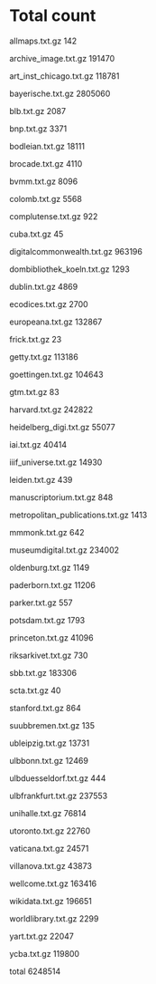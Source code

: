 # Total count

allmaps.txt.gz
142


archive_image.txt.gz
191470


art_inst_chicago.txt.gz
118781


bayerische.txt.gz
2805060


blb.txt.gz
2087


bnp.txt.gz
3371


bodleian.txt.gz
18111


brocade.txt.gz
4110


bvmm.txt.gz
8096


colomb.txt.gz
5568


complutense.txt.gz
922


cuba.txt.gz
45


digitalcommonwealth.txt.gz
963196


dombibliothek_koeln.txt.gz
1293


dublin.txt.gz
4869


ecodices.txt.gz
2700


europeana.txt.gz
132867


frick.txt.gz
23


getty.txt.gz
113186


goettingen.txt.gz
104643


gtm.txt.gz
83


harvard.txt.gz
242822


heidelberg_digi.txt.gz
55077


iai.txt.gz
40414


iiif_universe.txt.gz
14930


leiden.txt.gz
439


manuscriptorium.txt.gz
848


metropolitan_publications.txt.gz
1413


mmmonk.txt.gz
642


museumdigital.txt.gz
234002


oldenburg.txt.gz
1149


paderborn.txt.gz
11206


parker.txt.gz
557


potsdam.txt.gz
1793


princeton.txt.gz
41096


riksarkivet.txt.gz
730


sbb.txt.gz
183306


scta.txt.gz
40


stanford.txt.gz
864


suubbremen.txt.gz
135


ubleipzig.txt.gz
13731


ulbbonn.txt.gz
12469


ulbduesseldorf.txt.gz
444


ulbfrankfurt.txt.gz
237553


unihalle.txt.gz
76814


utoronto.txt.gz
22760


vaticana.txt.gz
24571


villanova.txt.gz
43873


wellcome.txt.gz
163416


wikidata.txt.gz
196651


worldlibrary.txt.gz
2299


yart.txt.gz
22047


ycba.txt.gz
119800


total
6248514
